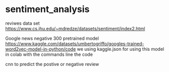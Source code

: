 # sentiment_analysis
reviwes data set 
https://www.cs.jhu.edu/~mdredze/datasets/sentiment/index2.html

Google news negative 300 pretrained model 
https://www.kaggle.com/datasets/umbertogriffo/googles-trained-word2vec-model-in-python/code
we using kaggle.json for using this model in colab with the commands line the code

cnn to predict the postive or negative review
